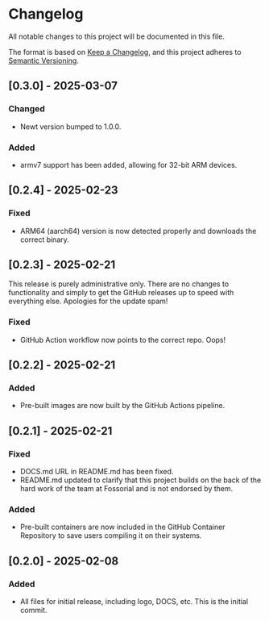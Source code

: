 # Changelog

All notable changes to this project will be documented in this file.

The format is based on [Keep a Changelog](https://keepachangelog.com/en/1.1.0/),
and this project adheres to [Semantic Versioning](https://semver.org/spec/v2.0.0.html).

## [0.3.0] - 2025-03-07

### Changed
- Newt version bumped to 1.0.0.

### Added
- armv7 support has been added, allowing for 32-bit ARM devices.

## [0.2.4] - 2025-02-23

### Fixed
- ARM64 (aarch64) version is now detected properly and downloads the correct binary.

## [0.2.3] - 2025-02-21
This release is purely administrative only. There are no changes to functionality and simply to get the GitHub releases up to speed with everything else. Apologies for the update spam!

### Fixed
- GitHub Action workflow now points to the correct repo. Oops!

## [0.2.2] - 2025-02-21

### Added
- Pre-built images are now built by the GitHub Actions pipeline.

## [0.2.1] - 2025-02-21

### Fixed
- DOCS.md URL in README.md has been fixed.
- README.md updated to clarify that this project builds on the back of the hard work of the team at Fossorial and is not endorsed by them.

### Added
- Pre-built containers are now included in the GitHub Container Repository to save users compiling it on their systems.

## [0.2.0] - 2025-02-08

### Added
- All files for initial release, including logo, DOCS, etc. This is the initial commit.
